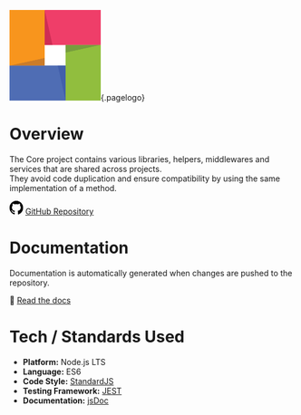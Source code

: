 <!-- TITLE: Core -->
<!-- SUBTITLE: Shared libraries, helpers, middlewares, services, etc. -->
![Playster Logo](/uploads/logos/playster-logo.png "Playster Logo"){.pagelogo}
# Overview
The Core project contains various libraries, helpers, middlewares and services that are shared across projects.  
They avoid code duplication and ensure compatibility by using the same implementation of a method.

![Github Icon](/uploads/icons/github-icon.png "Github Icon") [GitHub Repository](https://github.com/JoMedia/playster_core)
# Documentation
Documentation is automatically generated when changes are pushed to the repository.

:scroll: [Read the docs](/project/core/docs)

# Tech / Standards Used
- **Platform:** Node.js LTS
- **Language:** ES6
- **Code Style:** [StandardJS](/dev/js#standard-js)
- **Testing Framework:** [JEST](/dev/js#jest)
- **Documentation:** [jsDoc](/dev/js#js-doc)